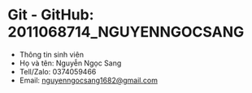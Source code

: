 # Git - GitHub: 2011068714_NGUYENNGOCSANG
* Thông tin sinh viên
* Họ và tên: Nguyễn Ngọc Sang
* Tell/Zalo: 0374059466
* Email: nguyenngocsang1682@gmail.com
